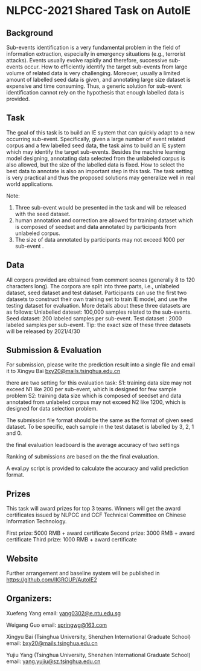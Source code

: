 # NLPCC-2021 Shared Task on AutoIE

## Background

Sub-events identification is a very fundamental problem in the field of information extraction, especially in emergency situations (e.g., terrorist attacks). Events usually evolve rapidly and therefore, successive sub-events occur. How to efficiently identify the target sub-events from large volume of related data is very challenging. Moreover, usually a limited amount of labelled seed data is given, and annotating large size dataset is expensive and time consuming. Thus, a generic solution for sub-event identification cannot rely on the hypothesis that enough labelled data is provided.

## Task

The goal of this task is to build an IE system that can quickly adapt to a new occurring sub-event. Specifically, given a large number of event related corpus and a few labelled seed data, the task aims to build an IE system which may identify the target sub-events. Besides the machine learning model designing, annotating data selected from the unlabeled corpus is also allowed, but the size of the labelled data is fixed. How to select the best data to annotate is also an important step in this task. The task setting is very practical and thus the proposed solutions may generalize well in real world applications.

Note:  
1.	Three sub-event would be presented in the task and will be released with the seed dataset.
2.	human annotation and correction are allowed for training dataset which is composed of seedset and data annotated by participants from unlabeled corpus. 
3.	The size of data annotated by participants may not exceed 1000 per sub-event .

## Data
All corpora provided are obtained from comment scenes (generally 8 to 120 characters long). The corpora are split into three parts, i.e., unlabeled dataset, seed dataset and test dataset. Participants can use the first two datasets to construct their own training set to train IE model, and use the testing dataset for evaluation. More details about these three datasets are as follows:
Unlabelled dateset: 100,000 samples related to the sub-events.
Seed dataset: 200 labeled samples per sub-event. 
Test dataset : 2000 labeled samples per sub-event.
Tip: the exact size of these three datasets will be released by 2021/4/30 

## Submission & Evaluation

For submission, please write the prediction result into a single file and email it to Xingyu Bai
bxy20@mails.tsinghua.edu.cn

there are two setting for this evaluation task:
S1: training data size may not exceed N1 like 200 per sub-event, which is designed for few sample problem
S2: training data size which is composed of seedset and data annotated from unlabeled corpus may not exceed N2 like 1200, which is designed for data selection problem.

The submission file format should be the same as the format of given seed dataset. To be specific, each sample in the test dataset is labelled by 3, 2, 1 and 0. 

the final evaluation leadboard is the average accuracy of two settings

Ranking of submissions are based on the the final evaluation.

A eval.py script is provided to calculate the accuracy and valid prediction format. 


## Prizes

This task will award prizes for top 3 teams. Winners will get the award certificates issued by NLPCC and CCF Technical Committee on Chinese Information Technology. 

First prize:         5000 RMB + award certificate
Second prize:        3000 RMB + award certificate
Third prize:         1000 RMB + award certificate


## Website

Further arrangement and baseline system will be published in https://github.com/IIGROUP/AutoIE2

## Organizers: 

Xuefeng Yang 
email: yang0302@e.ntu.edu.sg

Weigang Guo 
email: springwg@163.com

Xingyu Bai (Tsinghua University, Shenzhen International Graduate School)
email: bxy20@mails.tsinghua.edu.cn

Yujiu Yang (Tsinghua University, Shenzhen International Graduate School)
email: yang.yujiu@sz.tsinghua.edu.cn

